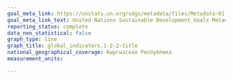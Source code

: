 ```yaml
---
goal_meta_link: https://unstats.un.org/sdgs/metadata/files/Metadata-01-02-02.pdf
goal_meta_link_text: United Nations Sustainable Development Goals Metadata (PDF 894 KB)
reporting_status: complete
data_non_statistical: false
graph_type: line
graph_title: global_indicators.1-2-2-title
national_geographical_coverage: Кыргызская Республика
measurement_units: 

---
```

